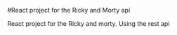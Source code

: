 #React project for the Ricky and Morty api

React project for the Ricky and morty.
Using the rest api

